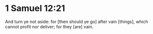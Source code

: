 # 1 Samuel 12:21

And turn ye not aside: for [then should ye go] after vain [things], which cannot profit nor deliver; for they [are] vain.